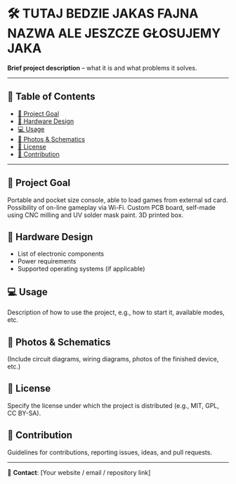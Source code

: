 # 🛠️ TUTAJ BEDZIE JAKAS FAJNA NAZWA ALE JESZCZE GŁOSUJEMY JAKA

**Brief project description** – what it is and what problems it solves.

---

## 📌 Table of Contents
- [🎯 Project Goal](#-project-goal)
- [🔧 Hardware Design](#-hardware-design)
- [💻 Usage](#-usage)
- [📸 Photos & Schematics](#-photos--schematics)
- [📜 License](#-license)
- [🤝 Contribution](#-contribution)

---

## 🎯 Project Goal

Portable and pocket size console, able to load games from external sd card. Possibility of on-line gameplay via Wi-Fi. Custom PCB board, self-made using CNC milling and UV solder mask paint. 3D printed box.

## 🔧 Hardware Design

- List of electronic components
- Power requirements
- Supported operating systems (if applicable)

## 💻 Usage

Description of how to use the project, e.g., how to start it, available modes, etc.

## 📸 Photos & Schematics

(Include circuit diagrams, wiring diagrams, photos of the finished device, etc.)

## 📜 License

Specify the license under which the project is distributed (e.g., MIT, GPL, CC BY-SA).

## 🤝 Contribution

Guidelines for contributions, reporting issues, ideas, and pull requests.

---

📧 **Contact**: [Your website / email / repository link]

